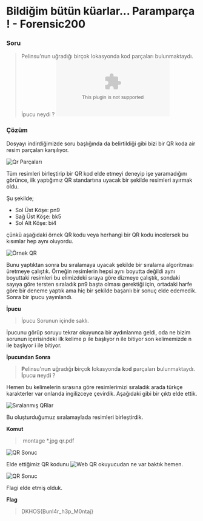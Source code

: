 # Bildiğim bütün küarlar... Paramparça ! - Forensic200

### Soru
> Pelinsu'nun uğradığı birçok lokasyonda kod parçaları bulunmaktaydı. İpucu neydi ? 
> ![Dosyayı indir](https://github.com/xugurercan/DKHOS_Writeups/blob/master/Forensics/Forensic200/5e4d6213453b23d161887fc099062bcf9be57e26.zip)


### Çözüm
Dosyayı indirdiğimizde soru başlığında da belirtildiği gibi bizi bir QR koda air resim parçaları karşılıyor. 

![Qr Parçaları](https://github.com/xugurercan/DKHOS_Writeups/blob/master/Forensics/Forensic200/EkranGoruntusu1.png)

Tüm resimleri birleştirip bir QR kod elde etmeyi deneyip işe yaramadığını görünce, ilk yaptığımız QR standartına uyacak bir şekilde resimleri ayırmak oldu. 

Şu şekilde;
* Sol Üst Köşe: pn9
* Sağ Üst Köşe: bk5 
* Sol Alt Köşe: bi4 

çünkü aşağıdaki örnek QR kodu veya herhangi bir QR kodu incelersek bu kısımlar hep aynı oluyordu.

![Örnek QR](https://github.com/xugurercan/DKHOS_Writeups/blob/master/Forensics/Forensic200/OrnekQR.png)

Bunu yaptıktan sonra bu sıralamaya uyacak şekilde bir sıralama algoritması üretmeye çalıştık. Örneğin resimlerin hepsi aynı boyutta değildi aynı boyuttaki resimleri bu elimizdeki sıraya göre dizmeye çalıştık, sondaki sayıya göre tersten sıraladık pn9 başta olması gerektiği için, ortadaki harfe göre bir deneme yaptık ama hiç bir şekilde başarılı bir sonuç elde edemedik. Sonra bir ipucu yayınlandı.

**İpucu**
> İpucu Sorunun içinde saklı.

İpucunu görüp soruyu tekrar okuyunca bir aydınlanma geldi, oda ne bizim sorunun içerisindeki ilk kelime p ile başlıyor n ile bitiyor son kelimemizde n ile başlıyor i ile bitiyor. 

**İpucundan Sonra**
> **P**elinsu'nu**n** **u**ğradığ**ı** **b**irço**k** **l**okasyond**a** **k**o**d** **p**arçalar**ı** **b**ulunmaktayd**ı**. **İ**puc**u** **n**eyd**i** ? 

Hemen bu kelimelerin sırasına göre resimlerimizi sıraladık arada türkçe karakterler var onlarıda ingilizceye çevirdik. Aşağıdaki gibi bir çıktı elde ettik.

![Sıralanmış QRlar](https://github.com/xugurercan/DKHOS_Writeups/blob/master/Forensics/Forensic200/EkranGoruntusu2.png)

Bu oluşturduğumuz sıralamaylada resimleri birleştirdik.

**Komut**
> montage \*.jpg qr.pdf

![QR Sonuc](https://github.com/xugurercan/DKHOS_Writeups/blob/master/Forensics/Forensic200/EkranGoruntusu3.png)

Elde ettiğimiz QR kodunu ![Web QR](https://online-barcode-reader.inliteresearch.com/) okuyucudan ne var baktık hemen.

![QR Sonuc](https://github.com/xugurercan/DKHOS_Writeups/blob/master/Forensics/Forensic200/EkranGoruntusu4.png)

Flagi elde etmiş olduk.

**Flag**
> DKHOS{Bunl4r_h3p_M0ntaj}
